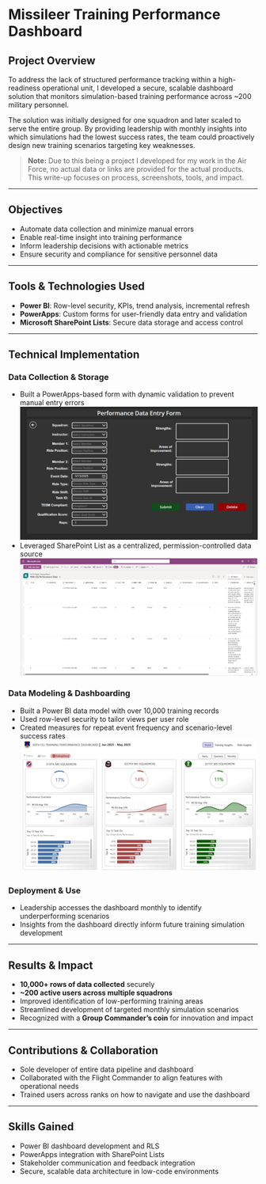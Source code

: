 # Missileer Training Performance Dashboard

## Project Overview

To address the lack of structured performance tracking within a high-readiness operational unit, I developed a secure, scalable dashboard solution that monitors simulation-based training performance across ~200 military personnel.

The solution was initially designed for one squadron and later scaled to serve the entire group. By providing leadership with monthly insights into which simulations had the lowest success rates, the team could proactively design new training scenarios targeting key weaknesses.

> **Note:** Due to this being a project I developed for my work in the Air Force, no actual data or links are provided for the actual products. This write-up focuses on process, screenshots, tools, and impact.

---

## Objectives

- Automate data collection and minimize manual errors
- Enable real-time insight into training performance
- Inform leadership decisions with actionable metrics
- Ensure security and compliance for sensitive personnel data

---

## Tools & Technologies Used

- **Power BI**: Row-level security, KPIs, trend analysis, incremental refresh
- **PowerApps**: Custom forms for user-friendly data entry and validation
- **Microsoft SharePoint Lists**: Secure data storage and access control

---

## Technical Implementation

### Data Collection & Storage
- Built a PowerApps-based form with dynamic validation to prevent manual entry errors
  ![Collection Form](Performance_Data_Entry_Form.png)
- Leveraged SharePoint List as a centralized, permission-controlled data source
  ![Sharepoint](SharePoint_List.png)

### Data Modeling & Dashboarding
- Built a Power BI data model with over 10,000 training records
- Used row-level security to tailor views per user role
- Created measures for repeat event frequency and scenario-level success rates
  ![Dashboard](Dashboard_Preview.png)

### Deployment & Use
- Leadership accesses the dashboard monthly to identify underperforming scenarios
- Insights from the dashboard directly inform future training simulation development

---

## Results & Impact

- **10,000+ rows of data collected** securely
- **~200 active users across multiple squadrons**
- Improved identification of low-performing training areas
- Streamlined development of targeted monthly simulation scenarios
- Recognized with a **Group Commander’s coin** for innovation and impact

---

## Contributions & Collaboration

- Sole developer of entire data pipeline and dashboard
- Collaborated with the Flight Commander to align features with operational needs
- Trained users across ranks on how to navigate and use the dashboard

---

## Skills Gained

- Power BI dashboard development and RLS
- PowerApps integration with SharePoint Lists
- Stakeholder communication and feedback integration
- Secure, scalable data architecture in low-code environments
